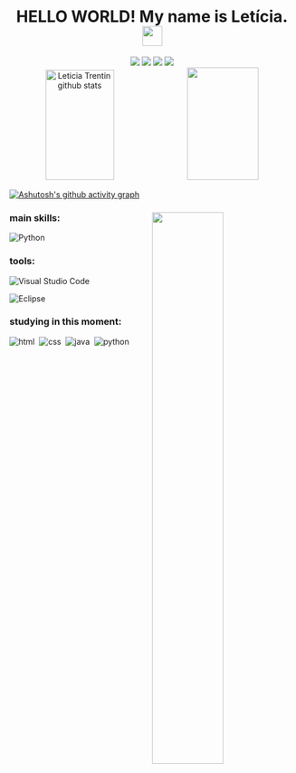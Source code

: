 <h1 align="center">HELLO WORLD! My name is Letícia. <img
src="https://github.com/TheDudeThatCode/TheDudeThatCode/blob/master/Assets/Hi.gif" width="35" /></h1>

<div align="center">  
<a href="https://www.instagram.com/lezzmt/" target="_blank"><img src="https://img.shields.io/badge/-Instagram-0D1117?style=for-the-badge&logo=instagram&logoColor=8083BF"></a>
<a href="https://www.linkedin.com/in/letíciatrentin/" alt="Linkedin"><img src="https://img.shields.io/badge/LinkedIn-0D1117?style=for-the-badge&logo=linkedin&logoColor=C4DDF2"></a>
<a href="mailto:leticiamtrentin@gmail.com" alt="Contact me"><img src="https://img.shields.io/badge/Email-0D1117?style=for-the-badge&logo=gmail&logoColor=8083BF"></a>
<a href="https://github.com/leticiatrentin"><img src="https://img.shields.io/badge/GitHub-0D1117?style=for-the-badge&logo=github&logoColor=8083BF"></a>

</div> 

<div align="center">  
  <img width="49%" height="195px" src="https://github-readme-stats.vercel.app/api?username=leticiatrentin&show_icons=true&count_private=true&hide_border=true&title_color=ADB5EF&icon_color=DEF7FF&text_color=FFFFFF&bg_color=0d1117" alt="Leticia Trentin github stats" /> 
  <img width="50%" height="199px" src="https://github-readme-stats.vercel.app/api/top-langs/?username=leticiatrentin&layout=compact&hide_border=true&title_color=ADB5EF&text_color=FFFFFF&bg_color=0d1117" />
</div>

[![Ashutosh's github activity graph](https://github-readme-activity-graph.vercel.app/graph?username=leticiatrentin&bg_color=0d1117&color=ADB5EF&line=5D91A6&&point=FFFFFF&&area=true&hide_border=true)](https://github.com/ashutosh00710/github-readme-activity-graph)


###

<img width=50% align="right"  src="https://i.pinimg.com/originals/f9/d4/b4/f9d4b4bd01c8028ab33a40b2fb7d9459.gif"  />

###

 <div align="left">
   
### main skills:
![Python](https://img.shields.io/badge/Python-0D1117?style=for-the-badge&logo=Python&logoColor=FFD700)&nbsp;
 
### tools:
![Visual Studio Code](https://img.shields.io/badge/VSCode-0D1117?style=for-the-badge&logo=visual%20studio%20code&logoColor=blue)&nbsp;

![Eclipse](https://img.shields.io/badge/eclipse-0D1117?style=for-the-badge&logo=eclipse&logoColor=blue)&nbsp;

### studying in this moment:
![html](https://img.shields.io/badge/html-0D1117?style=for-the-badge&logo=html&logoColor=purple)&nbsp; 
![css](https://img.shields.io/badge/css-0D1117?style=for-the-badge&logo=css&logoColor=FFD700)&nbsp;
![java](https://img.shields.io/badge/java-0D1117?style=for-the-badge&logo=java&logoColor=FFD700)&nbsp;
![python](https://img.shields.io/badge/python-0D1117?style=for-the-badge&logo=&logolor=FFD700)&nbsp;
</div>


